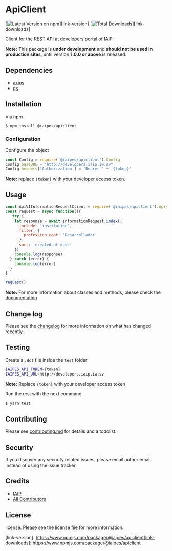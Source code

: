 # ApiClient

[![Latest Version on npm][ico-version]][link-version]
[![Total Downloads][ico-downloads]][link-downloads]

Client for the  REST API at [developers portal](http://developers.iaip.iw.sv/docs) of IAIP.

**Note:** This package is **under development** and **should not be used in production sites**, until version **1.0.0 or above** is released.


## Dependencies

* [axios](https://github.com/axios/axios)
* [qs](https://github.com/ljharb/qs)

## Installation

Via npm

``` bash
$ npm install @iaipes/apiclient
```


### Configuration

Configure the object

```js
const Config = require('@iaipes/apiclient').Config
Config.baseURL = "http://developers.iaip.iw.sv"
Config.headers['Authorization'] = 'Bearer ' + '{token}'
```

**Note:** replace `{token}` with your developer access token.

## Usage

```js
const ApiV1InformationRequestClient = require('@iaipes/apiclient').ApiV1InformationRequestClient
const request = async function(){
   try {
    let response = await informationRequest.index({
      include: 'institution',
      filter: {
        profession_cont: 'Desarrollador'
      },
      sort: 'created_at desc'
    })
    console.log(response)
  } catch (error) {
    console.log(error)
  }
}

request()

```

**Note:** For more information about classes and methods, please check the [documentation](http://developers.iaip.iw.sv/docs)

## Change log

Please see the [changelog](changelog.md) for more information on what has changed recently.

## Testing

Create a `.dot`  file inside the `test` folder

``` bash
IAIPES_API_TOKEN={token}
IAIPES_API_URL=http://developers.iaip.iw.sv
```
**Note:** Replace `{token}` with your developer access token

Run the rest with the next command

``` bash
$ yarn test
```

## Contributing

Please see [contributing.md](contributing.md) for details and a todolist.

## Security

If you discover any security related issues, please email author email instead of using the issue tracker.

## Credits

- [IAIP][link-author]
- [All Contributors][link-contributors]

## License

license. Please see the [license file](license.md) for more information.

[ico-version]: https://img.shields.io/npm/v/@iaipes/apiclient.svg
[ico-downloads]: https://img.shields.io/npm/dt/@iaipes/apiclient.svg?style=flat-square
[ico-travis]: https://img.shields.io/travis/iaipes/apiclient/master.svg?style=flat-square
[ico-styleci]: https://styleci.io/repos/12345678/shield

[link-author]: https://github.com/iaipes
[link-contributors]: ./contributors.md
[link-version]: https://www.npmjs.com/package/@iaipes/apiclient[link-downloads]: https://www.npmjs.com/package/@iaipes/apiclient